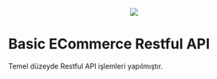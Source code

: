 <p align="center"><img src="https://laravel.com/assets/img/components/logo-laravel.svg"></p>
<h1>Basic ECommerce Restful API</h1>
<p>Temel düzeyde Restful API işlemleri yapılmıştır.</p>
